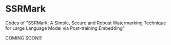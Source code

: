 # SSRMark
Codes of "SSRMark: A Simple, Secure and Robust Watermarking Technique for Large Language Model via Post-training Embedding"


COMING SOON!!!
